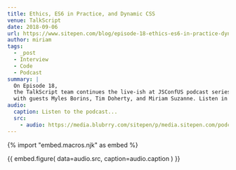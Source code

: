 ```yaml
---
title: Ethics, ES6 in Practice, and Dynamic CSS
venue: TalkScript
date: 2018-09-06
url: https://www.sitepen.com/blog/episode-18-ethics-es6-in-practice-dynamic-css-live-at-jsconf-us/
author: miriam
tags:
  - _post
  - Interview
  - Code
  - Podcast
summary: |
  On Episode 18,
  the TalkScript team continues the live-ish at JSConfUS podcast series
  with guests Myles Borins, Tim Doherty, and Miriam Suzanne. Listen in!
audio:
  caption: Listen to the podcast...
  src:
    - audio: https://media.blubrry.com/sitepen/p/media.sitepen.com/podcast/TalkScript_018.mp3?_=1
---
```

{% import "embed.macros.njk" as embed %}

{{ embed.figure(
  data=audio.src,
  caption=audio.caption
) }}
